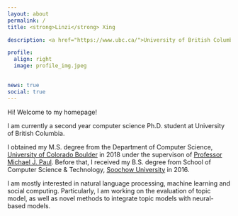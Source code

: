 ```yaml
---
layout: about
permalink: /
title: <strong>Linzi</strong> Xing

description: <a href="https://www.ubc.ca/">University of British Columbia</a>

profile:
  align: right
  image: profile_img.jpeg
  

news: true
social: true
---
```


Hi! Welcome to my homepage!

I am currently a second year computer science Ph.D. student at University of British Columbia.

I obtained my M.S. degree from the Department of Computer Science, [University of Colorado Boulder](https://www.colorado.edu) in 2018 under the supervison of [Professor Michael J. Paul](http://cmci.colorado.edu/~mpaul/). Before that, I received my B.S. degree from School of Computer Science & Technology, [Soochow University](http://eng.suda.edu.cn/) in 2016.

I am mostly interested in natural language processing, machine learning and social computing. Particularly, I am working on the evaluation of topic model, as well as novel methods to integrate topic models with neural-based models.


